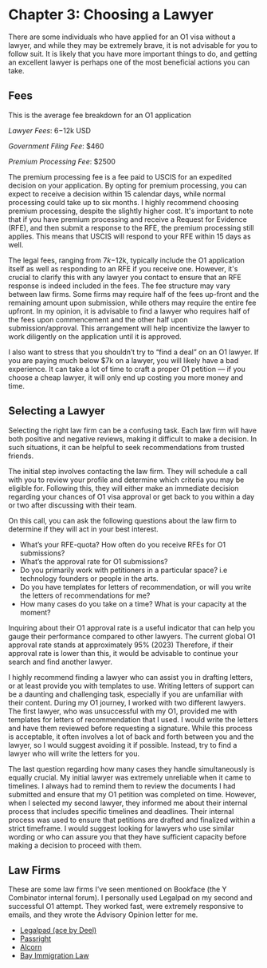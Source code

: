 # Chapter 3: Choosing a Lawyer

There are some individuals who have applied for an O1 visa without a lawyer, and while they may be extremely brave, it is not advisable for you to follow suit. It is likely that you have more important things to do, and getting an excellent lawyer is perhaps one of the most beneficial actions you can take.

## Fees

This is the average fee breakdown for an O1 application

_Lawyer Fees_: $6-$12k USD&#x20;

_Government Filing Fee_: $460&#x20;

_Premium Processing Fee_: $2500

The premium processing fee is a fee paid to USCIS for an expedited decision on your application. By opting for premium processing, you can expect to receive a decision within 15 calendar days, while normal processing could take up to six months. I highly recommend choosing premium processing, despite the slightly higher cost. It's important to note that if you have premium processing and receive a Request for Evidence (RFE), and then submit a response to the RFE, the premium processing still applies. This means that USCIS will respond to your RFE within 15 days as well.

The legal fees, ranging from $7k-$12k, typically include the O1 application itself as well as responding to an RFE if you receive one. However, it's crucial to clarify this with any lawyer you contact to ensure that an RFE response is indeed included in the fees. The fee structure may vary between law firms. Some firms may require half of the fees up-front and the remaining amount upon submission, while others may require the entire fee upfront. In my opinion, it is advisable to find a lawyer who requires half of the fees upon commencement and the other half upon submission/approval. This arrangement will help incentivize the lawyer to work diligently on the application until it is approved.

I also want to stress that you shouldn’t try to “find a deal” on an O1 lawyer. If you are paying much below $7k on a lawyer, you will likely have a bad experience. It can take a lot of time to craft a proper O1 petition — if you choose a cheap lawyer, it will only end up costing you more money and time.

## Selecting a Lawyer

Selecting the right law firm can be a confusing task. Each law firm will have both positive and negative reviews, making it difficult to make a decision. In such situations, it can be helpful to seek recommendations from trusted friends.

The initial step involves contacting the law firm. They will schedule a call with you to review your profile and determine which criteria you may be eligible for. Following this, they will either make an immediate decision regarding your chances of O1 visa approval or get back to you within a day or two after discussing with their team.

On this call, you can ask the following questions about the law firm to determine if they will act in your best interest.

* What’s your RFE-quota? How often do you receive RFEs for O1 submissions?
* What’s the approval rate for O1 submissions?
* Do you primarily work with petitioners in a particular space? i.e technology founders or people in the arts.
* Do you have templates for letters of recommendation, or will you write the letters of recommendations for me?
* How many cases do you take on a time? What is your capacity at the moment?

Inquiring about their O1 approval rate is a useful indicator that can help you gauge their performance compared to other lawyers. The current global O1 approval rate stands at approximately 95% (2023) Therefore, if their approval rate is lower than this, it would be advisable to continue your search and find another lawyer.

I highly recommend finding a lawyer who can assist you in drafting letters, or at least provide you with templates to use. Writing letters of support can be a daunting and challenging task, especially if you are unfamiliar with their content. During my O1 journey, I worked with two different lawyers. The first lawyer, who was unsuccessful with my O1, provided me with templates for letters of recommendation that I used. I would write the letters and have them reviewed before requesting a signature. While this process is acceptable, it often involves a lot of back and forth between you and the lawyer, so I would suggest avoiding it if possible. Instead, try to find a lawyer who will write the letters for you.

The last question regarding how many cases they handle simultaneously is equally crucial. My initial lawyer was extremely unreliable when it came to timelines. I always had to remind them to review the documents I had submitted and ensure that my O1 petition was completed on time. However, when I selected my second lawyer, they informed me about their internal process that includes specific timelines and deadlines. Their internal process was used to ensure that petitions are drafted and finalized within a strict timeframe. I would suggest looking for lawyers who use similar wording or who can assure you that they have sufficient capacity before making a decision to proceed with them.

## Law Firms

These are some law firms I’ve seen mentioned on Bookface (the Y Combinator internal forum). I personally used Legalpad on my second and successful O1 attempt. They worked fast, were extremely responsive to emails, and they wrote the Advisory Opinion letter for me.

* [Legalpad (ace by Deel)](https://legalpad.io/referral-1/?grsf=8rnnf2\&name=Benji)
* [Passright](https://www.passright.com/)
* [Alcorn](https://www.alcorn.law/immigration-for-founders/)
* [Bay Immigration Law](https://bayimmigrationlaw.com/)
